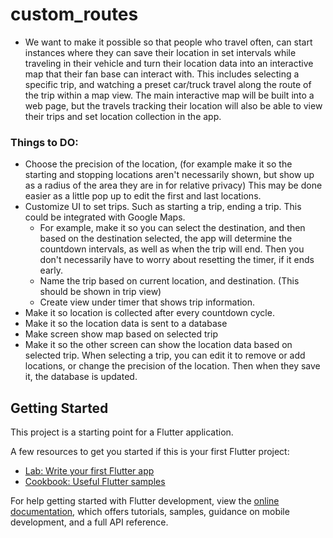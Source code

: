 # custom_routes

- We want to make it possible so that people who travel often, can start instances where they can save their 
location in set intervals while traveling in their vehicle and turn their location data into an interactive map
that their fan base can interact with. This includes selecting a specific trip, and watching a preset car/truck 
travel along the route of the trip within a map view. The main interactive map will be built into a web page, but
the travels tracking their location will also be able to view their trips and set location collection in the app.

### Things to DO:
- Choose the precision of the location, (for example make it so the starting and stopping locations aren't necessarily shown, 
  but show up as a radius of the area they are in for relative privacy) This may be done easier as a little pop up to edit the first and last locations.
- Customize UI to set trips. Such as starting a trip, ending a trip. This could be integrated with Google Maps.
    - For example, make it so you can select the destination, and then based on the destination selected, the app will determine
      the countdown intervals, as well as when the trip will end. Then you don't necessarily have to worry about resetting the timer,
      if it ends early. 
    - Name the trip based on current location, and destination. (This should be shown in trip view)
    - Create view under timer that shows trip information.
- Make it so location is collected after every countdown cycle. 
- Make it so the location data is sent to a database
- Make screen show map based on selected trip
- Make it so the other screen can show the location data based on selected trip. When selecting a trip, you can edit it to remove or add
  locations, or change the precision of the location. Then when they save it, the database is updated.

## Getting Started

This project is a starting point for a Flutter application.

A few resources to get you started if this is your first Flutter project:

- [Lab: Write your first Flutter app](https://docs.flutter.dev/get-started/codelab)
- [Cookbook: Useful Flutter samples](https://docs.flutter.dev/cookbook)

For help getting started with Flutter development, view the
[online documentation](https://docs.flutter.dev/), which offers tutorials,
samples, guidance on mobile development, and a full API reference.
